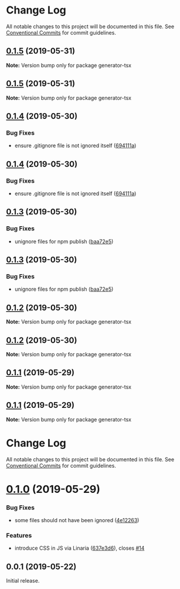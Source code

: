 # Change Log

All notable changes to this project will be documented in this file.
See [Conventional Commits](https://conventionalcommits.org) for commit guidelines.

## [0.1.5](https://github.com/adobe/generator-tsx/compare/v0.1.4...v0.1.5) (2019-05-31)

**Note:** Version bump only for package generator-tsx





## [0.1.5](https://github.com/adobe/generator-tsx/compare/v0.1.4...v0.1.5) (2019-05-31)

**Note:** Version bump only for package generator-tsx





## [0.1.4](https://github.com/adobe/generator-tsx/compare/v0.1.3...v0.1.4) (2019-05-30)


### Bug Fixes

* ensure .gitignore file is not ignored itself ([694111a](https://github.com/adobe/generator-tsx/commit/694111a))





## [0.1.4](https://github.com/adobe/generator-tsx/compare/v0.1.3...v0.1.4) (2019-05-30)


### Bug Fixes

* ensure .gitignore file is not ignored itself ([694111a](https://github.com/adobe/generator-tsx/commit/694111a))





## [0.1.3](https://github.com/adobe/generator-tsx/compare/v0.1.2...v0.1.3) (2019-05-30)


### Bug Fixes

* unignore files for npm publish ([baa72e5](https://github.com/adobe/generator-tsx/commit/baa72e5))





## [0.1.3](https://github.com/adobe/generator-tsx/compare/v0.1.2...v0.1.3) (2019-05-30)


### Bug Fixes

* unignore files for npm publish ([baa72e5](https://github.com/adobe/generator-tsx/commit/baa72e5))





## [0.1.2](https://github.com/adobe/generator-tsx/compare/v0.1.1...v0.1.2) (2019-05-30)

**Note:** Version bump only for package generator-tsx





## [0.1.2](https://github.com/adobe/generator-tsx/compare/v0.1.1...v0.1.2) (2019-05-30)

**Note:** Version bump only for package generator-tsx





## [0.1.1](https://github.com/adobe/generator-tsx/compare/v0.1.0...v0.1.1) (2019-05-29)

**Note:** Version bump only for package generator-tsx





## [0.1.1](https://github.com/adobe/generator-tsx/compare/v0.1.0...v0.1.1) (2019-05-29)

**Note:** Version bump only for package generator-tsx





# Change Log

All notable changes to this project will be documented in this file. See
[Conventional Commits](https://conventionalcommits.org) for commit guidelines.

# [0.1.0](https://github.com/adobe/generator-tsx/compare/v0.0.1...v0.1.0) (2019-05-29)

### Bug Fixes

- some files should not have been ignored
  ([4e12263](https://github.com/adobe/generator-tsx/commit/4e12263))

### Features

- introduce CSS in JS via Linaria
  ([637e3d6](https://github.com/adobe/generator-tsx/commit/637e3d6)), closes
  [#14](https://github.com/adobe/generator-tsx/issues/14)

## 0.0.1 (2019-05-22)

Initial release.
